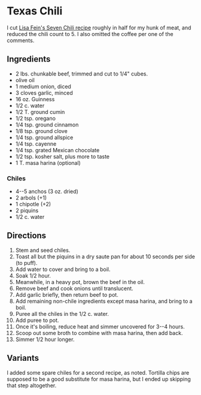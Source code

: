 # Texas Chili

I cut [Lisa Fein's Seven Chili recipe](http://www.amateurgourmet.com/2011/09/lisa-fains-seven-chile-chili.html) roughly in half for my hunk of meat, and reduced the chili count to 5.  I also omitted the coffee per one of the comments.

## Ingredients

* 2 lbs. chunkable beef, trimmed and cut to 1/4" cubes.
* olive oil
* 1 medium onion, diced
* 3 cloves garlic, minced
* 16 oz. Guinness
* 1/2 c. water
* 1/2 T. ground cumin
* 1/2 tsp. oregano
* 1/4 tsp. ground cinnamon
* 1/8 tsp. ground clove
* 1/4 tsp. ground allspice
* 1/4 tsp. cayenne
* 1/4 tsp. grated Mexican chocolate
* 1/2 tsp. kosher salt, plus more to taste
* 1 T. masa harina (optional)


### Chiles

* 4--5 anchos (3 oz. dried)
* 2 arbols (+1)
* 1 chipotle (+2)
* 2 piquins
* 1/2 c. water

## Directions

1. Stem and seed chiles.
2. Toast all but the piquins in a dry saute pan for about 10 seconds per side (to puff).
3. Add water to cover and bring to a boil.
4. Soak 1/2 hour.
5. Meanwhile, in a heavy pot, brown the beef in the oil.
6. Remove beef and cook onions until translucent.
7. Add garlic briefly, then return beef to pot.
8. Add remaining non-chile ingredients except masa harina, and bring to a boil.
9. Puree all the chiles in the 1/2 c. water.
10. Add puree to pot.
11. Once it's boiling, reduce heat and simmer uncovered for 3--4 hours.
12. Scoop out some broth to combine with masa harina, then add back.
13. Simmer 1/2 hour longer.

## Variants

I added some spare chiles for a second recipe, as noted.  Tortilla chips are supposed to be a good substitute for masa harina, but I ended up skipping that step altogether.
